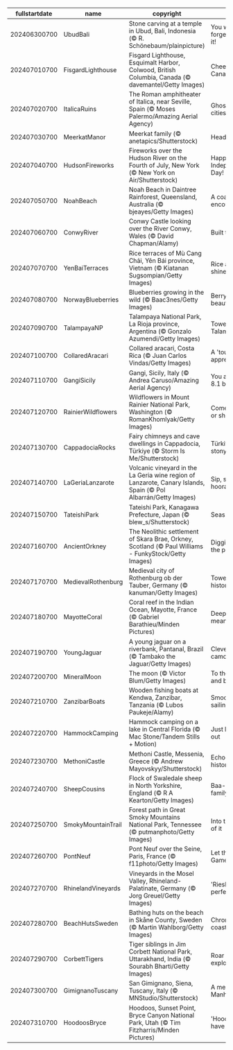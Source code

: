 |fullstartdate|name|copyright|title|image|
|--|--|--|--|--|
202406300700|UbudBali|Stone carving at a temple in Ubud, Bali, Indonesia (© R. Schönebaum/plainpicture)|You won't forget 'Ubud' it!|![](/en-US/2024/07/202406300700UbudBali.jpg)|
202407010700|FisgardLighthouse|Fisgard Lighthouse, Esquimalt Harbor, Colwood, British Columbia, Canada (© davemantel/Getty Images)|Cheers to Canada!|![](/en-US/2024/07/202407010700FisgardLighthouse.jpg)|
202407020700|ItalicaRuins|The Roman amphitheater of Italica, near Seville, Spain (© Moses Palermo/Amazing Aerial Agency)|Ghosts of cities past|![](/en-US/2024/07/202407020700ItalicaRuins.jpg)|
202407030700|MeerkatManor|Meerkat family (© anetapics/Shutterstock)|Heads up!|![](/en-US/2024/07/202407030700MeerkatManor.jpg)|
202407040700|HudsonFireworks|Fireworks over the Hudson River on the Fourth of July, New York (© New York on Air/Shutterstock)|Happy Independence Day!|![](/en-US/2024/07/202407040700HudsonFireworks.jpg)|
202407050700|NoahBeach|Noah Beach in Daintree Rainforest, Queensland, Australia (© bjeayes/Getty Images)|A coastal encounter|![](/en-US/2024/07/202407050700NoahBeach.jpg)|
202407060700|ConwyRiver|Conwy Castle looking over the River Conwy, Wales (© David Chapman/Alamy)|Built to last|![](/en-US/2024/07/202407060700ConwyRiver.jpg)|
202407070700|YenBaiTerraces|Rice terraces of Mù Cang Chải, Yên Bái province, Vietnam (© Kiatanan Sugsompian/Getty Images)|Rice and shine|![](/en-US/2024/07/202407070700YenBaiTerraces.jpg)|
202407080700|NorwayBlueberries|Blueberries growing in the wild (© Baac3nes/Getty Images)|Berry beautiful|![](/en-US/2024/07/202407080700NorwayBlueberries.jpg)|
202407090700|TalampayaNP|Talampaya National Park, La Rioja province, Argentina (© Gonzalo Azumendi/Getty Images)|Towering Talampaya|![](/en-US/2024/07/202407090700TalampayaNP.jpg)|
202407100700|CollaredAracari|Collared aracari, Costa Rica (© Juan Carlos Vindas/Getty Images)|A 'toucan' of appreciation|![](/en-US/2024/07/202407100700CollaredAracari.jpg)|
202407110700|GangiSicily|Gangi, Sicily, Italy (© Andrea Caruso/Amazing Aerial Agency)|You are one in 8.1 billion|![](/en-US/2024/07/202407110700GangiSicily.jpg)|
202407120700|RainierWildflowers|Wildflowers in Mount Rainier National Park, Washington (© RomanKhomlyak/Getty Images)|Come Rainier or shine|![](/en-US/2024/07/202407120700RainierWildflowers.jpg)|
202407130700|CappadociaRocks|Fairy chimneys and cave dwellings in Cappadocia, Türkiye (© Storm Is Me/Shutterstock)|Türkiye's stony spires|![](/en-US/2024/07/202407130700CappadociaRocks.jpg)|
202407140700|LaGeriaLanzarote|Volcanic vineyard in the La Geria wine region of Lanzarote, Canary Islands, Spain (© Pol Albarrán/Getty Images)|Sip, sip, hooray!|![](/en-US/2024/07/202407140700LaGeriaLanzarote.jpg)|
202407150700|TateishiPark|Tateishi Park, Kanagawa Prefecture, Japan (© blew_s/Shutterstock)|Seas the day|![](/en-US/2024/07/202407150700TateishiPark.jpg)|
202407160700|AncientOrkney|The Neolithic settlement of Skara Brae, Orkney, Scotland (© Paul Williams - FunkyStock/Getty Images)|Digging into the past|![](/en-US/2024/07/202407160700AncientOrkney.jpg)|
202407170700|MedievalRothenburg|Medieval city of Rothenburg ob der Tauber, Germany (© kanuman/Getty Images)|Towering with history|![](/en-US/2024/07/202407170700MedievalRothenburg.jpg)|
202407180700|MayotteCoral|Coral reef in the Indian Ocean, Mayotte, France (© Gabriel Barathieu/Minden Pictures)|Deep and meaningful|![](/en-US/2024/07/202407180700MayotteCoral.jpg)|
202407190700|YoungJaguar|A young jaguar on a riverbank, Pantanal, Brazil (© Tambako the Jaguar/Getty Images)|Clever camouflage|![](/en-US/2024/07/202407190700YoungJaguar.jpg)|
202407200700|MineralMoon|The moon (© Victor Blum/Getty Images)|To the moon and back|![](/en-US/2024/07/202407200700MineralMoon.jpg)|
202407210700|ZanzibarBoats|Wooden fishing boats at Kendwa, Zanzibar, Tanzania (© Lubos Paukeje/Alamy)|Smooth sailing|![](/en-US/2024/07/202407210700ZanzibarBoats.jpg)|
202407220700|HammockCamping|Hammock camping on a lake in Central Florida (© Mac Stone/Tandem Stills + Motion)|Just hanging out|![](/en-US/2024/07/202407220700HammockCamping.jpg)|
202407230700|MethoniCastle|Methoni Castle, Messenia, Greece (© Andrew Mayovskyy/Shutterstock)|Echoes of history|![](/en-US/2024/07/202407230700MethoniCastle.jpg)|
202407240700|SheepCousins|Flock of Swaledale sheep in North Yorkshire, England (© R A Kearton/Getty Images)|Baa-utiful family|![](/en-US/2024/07/202407240700SheepCousins.jpg)|
202407250700|SmokyMountainTrail|Forest path in Great Smoky Mountains National Park, Tennessee (© putmanphoto/Getty Images)|Into the thick of it|![](/en-US/2024/07/202407250700SmokyMountainTrail.jpg)|
202407260700|PontNeuf|Pont Neuf over the Seine, Paris, France (© f11photo/Getty Images)|Let the Games begin!|![](/en-US/2024/07/202407260700PontNeuf.jpg)|
202407270700|RhinelandVineyards|Vineyards in the Mosel Valley, Rhineland-Palatinate, Germany (© Jorg Greuel/Getty Images)|'Riesling' to perfection|![](/en-US/2024/07/202407270700RhinelandVineyards.jpg)|
202407280700|BeachHutsSweden|Bathing huts on the beach in Skåne County, Sweden (© Martin Wahlborg/Getty Images)|Chromatic coastline|![](/en-US/2024/07/202407280700BeachHutsSweden.jpg)|
202407290700|CorbettTigers|Tiger siblings in Jim Corbett National Park, Uttarakhand, India (© Sourabh Bharti/Getty Images)|Roar and explore|![](/en-US/2024/07/202407290700CorbettTigers.jpg)|
202407300700|GimignanoTuscany|San Gimignano, Siena, Tuscany, Italy (© MNStudio/Shutterstock)|A medieval Manhattan|![](/en-US/2024/07/202407300700GimignanoTuscany.jpg)|
202407310700|HoodoosBryce|Hoodoos, Sunset Point, Bryce Canyon National Park, Utah (© Tim Fitzharris/Minden Pictures)|'Hoodoo' we have here?|![](/en-US/2024/07/202407310700HoodoosBryce.jpg)|
